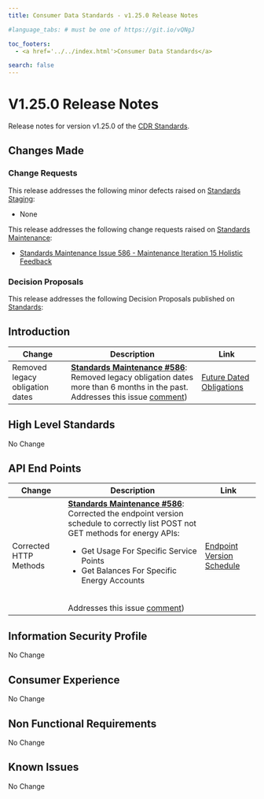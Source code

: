 ```yaml
---
title: Consumer Data Standards - v1.25.0 Release Notes

#language_tabs: # must be one of https://git.io/vQNgJ

toc_footers:
  - <a href='../../index.html'>Consumer Data Standards</a>

search: false
---
```


# V1.25.0 Release Notes
Release notes for version v1.25.0 of the [CDR Standards](../../index.html).

## Changes Made
### Change Requests

This release addresses the following minor defects raised on [Standards Staging](https://github.com/ConsumerDataStandardsAustralia/standards-staging/issues):

- None

This release addresses the following change requests raised on [Standards Maintenance](https://github.com/ConsumerDataStandardsAustralia/standards-maintenance/issues):

- [Standards Maintenance Issue 586 - Maintenance Iteration 15 Holistic Feedback](https://github.com/ConsumerDataStandardsAustralia/standards-maintenance/issues/586)

### Decision Proposals

This release addresses the following Decision Proposals published on [Standards](https://github.com/ConsumerDataStandardsAustralia/standards/issues):


## Introduction

|Change|Description|Link|
|------|-----------|----|
| Removed legacy obligation dates | [**Standards Maintenance #586**](https://github.com/ConsumerDataStandardsAustralia/standards-maintenance/issues/590): Removed legacy obligation dates more than 6 months in the past. Addresses this issue [comment](https://github.com/ConsumerDataStandardsAustralia/standards-maintenance/issues/586#issuecomment-1541298747)) | [Future Dated Obligations](../../#future-dated-obligations) |

## High Level Standards

No Change


## API End Points

|Change|Description|Link|
|------|-----------|----|
| Corrected HTTP Methods | [**Standards Maintenance #586**](https://github.com/ConsumerDataStandardsAustralia/standards-maintenance/issues/590): Corrected the endpoint version schedule to correctly list POST not GET methods for energy APIs: <ul><li>Get Usage For Specific Service Points</li><li>Get Balances For Specific Energy Accounts</li></ul><br/>Addresses this issue [comment](https://github.com/ConsumerDataStandardsAustralia/standards-maintenance/issues/586#issuecomment-1537800843)) | [Endpoint Version Schedule](../../includes/endpoint-version-schedule/#endpoint-version-schedule) |


## Information Security Profile

No Change

## Consumer Experience

No Change

## Non Functional Requirements

No Change

## Known Issues

No Change
